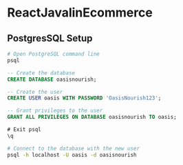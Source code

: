 # ReactJavalinEcommerce

## PostgresSQL Setup

```bash
# Open PostgreSQL command line
psql
```

```sql
-- Create the database
CREATE DATABASE oasisnourish;

-- Create the user
CREATE USER oasis WITH PASSWORD 'OasisNourish123';

-- Grant privileges to the user
GRANT ALL PRIVILEGES ON DATABASE oasisnourish TO oasis;

# Exit psql
\q
```

```bash
# Connect to the database with the new user
psql -h localhost -U oasis -d oasisnourish
```

